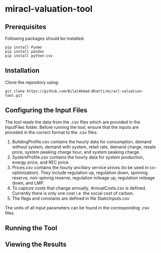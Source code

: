 # miracl-valuation-tool

## Prerequisites
Following packages should be installed: 
```` 
pip install Pyomo
pip install pandas
pip install python-csv
````

## Installation
Clone the repository using:
```` 
git clone https://github.com/BilalAhmad-Bhatti/miracl-valuation-tool.git
````

## Configuring the Input Files
The tool reads the data from the .csv files which are provided in the InputFiles folder. Before running the tool, ensure that the inputs are provided in the correct format to the .csv files:
1. BuildingProfile.csv contains the hourly data for consumption, demand without system, demand with system, retail rate, demand charge, resale price, system peaking charge hour, and system peaking charge.
2. SystemProfile.csv contains the hourly data for system production, energy price, and REC price.
3. Prices.csv contains the hourly ancillary service prices (to be used in co-optimization). They include regulation up, regulation down, spinning reserve, non-spinnig reserve, regulation mileage up, regulation mileage down, and LMP.
4. To capture costs that change annually, AnnualCosts.csv is defined. Currently there is only one cost i.e. the social cost of carbon.
5. The flags and constants are defined in file StaticInputs.csv

The units of all input parameters can be found in the corresponding .csv files.

## Running the Tool

## Viewing the Results
